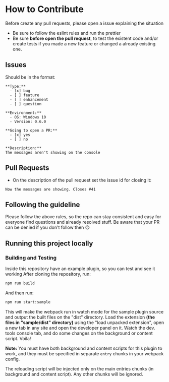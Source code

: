 # How to Contribute

Before create any pull requests, please open a issue explaining the situation

- Be sure to follow the eslint rules and run the prettier
- Be sure **before open the pull request**, to test the existent code and/or create tests if you made a new feature or
changed a already existing one.

## Issues

Should be in the format:

```text
**Type:**
  - [x] bug
  - [ ] feature
  - [ ] enhancement
  - [ ] question

**Environment:**
  - OS: Windows 10
  - Version: 0.6.0

**Going to open a PR:**
  - [x] yes
  - [ ] no

**Description:**
The messages aren't showing on the console
```

## Pull Requests

- On the description of the pull request set the issue id for closing it:

```text
Now the messages are showing. Closes #41
```

## Following the guideline

Please follow the above rules, so the repo can stay consistent and easy for everyone find questions and
already resolved stuff. Be aware that your PR can be denied if you don't follow then :cry:

## Running this project locally

### Building and Testing

Inside this repository have an example plugin, so you can test and see it working
After cloning the repository, run:

```bash
npm run build
```

 And then run:

 ```bash
 npm run start:sample
 ```

 This will make the webpack run in watch mode for the sample plugin source and output the built files on the "dist"
 directory.
 Load the extension **(the files in "sample/dist" directory)** using the "load unpacked extension", open a
 new tab in any site and open the developer panel on it. Watch the dev. tools console tab, and do some changes on
 the background or content script. Voila!

**Note:**
You must have both background and content scripts for this plugin to work, and they must be specified in separate `entry` chunks
in your webpack config.

The reloading script will be injected only on the main entries chunks (in background and content script). Any other
chunks will be ignored.
